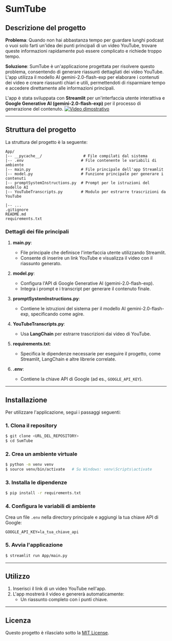 # SumTube

## Descrizione del progetto

**Problema**: Quando non hai abbastanza tempo per guardare lunghi podcast o vuoi solo farti un'idea dei punti principali di un video YouTube, trovare queste informazioni rapidamente può essere complicato e richiede troppo tempo.

**Soluzione**: SumTube è un'applicazione progettata per risolvere questo problema, consentendo di generare riassunti dettagliati dei video YouTube. L'app utilizza il modello AI gemini-2.0-flash-exp per elaborare i contenuti dei video e creare riassunti chiari e utili, permettendoti di risparmiare tempo e accedere direttamente alle informazioni principali.

L'app è stata sviluppata con **Streamlit** per un'interfaccia utente interattiva e **Google Generative AI (gemini-2.0-flash-exp)** per il processo di generazione del contenuto.
[![Video dimostrativo](BEZG20fRPJc)](https://youtu.be/BEZG20fRPJc)

---

## Struttura del progetto

La struttura del progetto è la seguente:

```
App/
|-- __pycache__/                  # File compilati dal sistema
|-- .env                         # File contenente le variabili di ambiente
|-- main.py                      # File principale dell'app Streamlit
|-- model.py                     # Funzione principale per generare i contenuti
|-- promptSystemInstructions.py  # Prompt per le istruzioni del modello AI
|-- YouTubeTranscripts.py        # Modulo per estrarre trascrizioni da YouTube
                           
|-- ...
.gitignore                       
README.md                        
requirements.txt                 
```

### Dettagli dei file principali

1. **main.py**:

   - File principale che definisce l'interfaccia utente utilizzando Streamlit.
   - Consente di inserire un link YouTube e visualizza il video con il riassunto generato.

2. **model.py**:

   - Configura l'API di Google Generative AI (gemini-2.0-flash-exp).
   - Integra i prompt e i transcript per generare il contenuto finale.

3. **promptSystemInstructions.py**:

   - Contiene le istruzioni del sistema per il modello AI gemini-2.0-flash-exp, specificando come agire.

4. **YouTubeTranscripts.py**:

   - Usa **LangChain** per estrarre trascrizioni dai video di YouTube.

5. **requirements.txt**:

   - Specifica le dipendenze necessarie per eseguire il progetto, come Streamlit, LangChain e altre librerie correlate.

6. **.env**:

   - Contiene la chiave API di Google (ad es., `GOOGLE_API_KEY`).

---

## Installazione

Per utilizzare l'applicazione, segui i passaggi seguenti:

### 1. Clona il repository

```bash
$ git clone <URL_DEL_REPOSITORY>
$ cd SumTube
```

### 2. Crea un ambiente virtuale

```bash
$ python -m venv venv
$ source venv/bin/activate   # Su Windows: venv\Scripts\activate
```

### 3. Installa le dipendenze

```bash
$ pip install -r requirements.txt
```

### 4. Configura le variabili di ambiente

Crea un file `.env` nella directory principale e aggiungi la tua chiave API di Google:

```
GOOGLE_API_KEY=la_tua_chiave_api
```

### 5. Avvia l'applicazione

```bash
$ streamlit run App/main.py
```

---

## Utilizzo

1. Inserisci il link di un video YouTube nell'app.
2. L'app mostrerà il video e genererà automaticamente:
   - Un riassunto completo con i punti chiave.

---

## Licenza

Questo progetto è rilasciato sotto la [MIT License](LICENSE).

